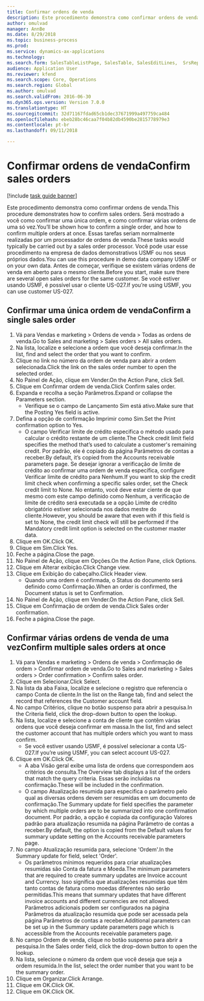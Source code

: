 ```yaml
--- 
title: Confirmar ordens de venda
description: Este procedimento demonstra como confirmar ordens de venda.
author: omulvad
manager: AnnBe
ms.date: 8/29/2018
ms.topic: business-process
ms.prod: 
ms.service: dynamics-ax-applications
ms.technology: 
ms.search.form: SalesTableListPage, SalesTable, SalesEditLines,  SrsReportViewerForm, CustConfirmJournal, SysQueryForm, SysQueryFieldLookUp, SysLookup, SalesParmIdLookup
audience: Application User
ms.reviewer: kfend
ms.search.scope: Core, Operations
ms.search.region: Global
ms.author: omulvad
ms.search.validFrom: 2016-06-30
ms.dyn365.ops.version: Version 7.0.0
ms.translationtype: HT
ms.sourcegitcommit: 32d71167fdad65cb1dec37671999a497759ca484
ms.openlocfilehash: ebeb28bc46caa7f04b82db4590be2815778979e3
ms.contentlocale: pt-br
ms.lasthandoff: 09/11/2018

---
```

# <a name="confirm-sales-orders"></a><span data-ttu-id="de0c5-103">Confirmar ordens de venda</span><span class="sxs-lookup"><span data-stu-id="de0c5-103">Confirm sales orders</span></span>

[!include [task guide banner](../../includes/task-guide-banner.md)]

<span data-ttu-id="de0c5-104">Este procedimento demonstra como confirmar ordens de venda.</span><span class="sxs-lookup"><span data-stu-id="de0c5-104">This procedure demonstrates how to confirm sales orders.</span></span> <span data-ttu-id="de0c5-105">Será mostrado a você como confirmar uma única ordem, e como confirmar várias ordens de uma só vez.</span><span class="sxs-lookup"><span data-stu-id="de0c5-105">You’ll be shown how to confirm a single order, and how to confirm multiple orders at once.</span></span> <span data-ttu-id="de0c5-106">Essas tarefas seriam normalmente realizadas por um processador de ordens de venda.</span><span class="sxs-lookup"><span data-stu-id="de0c5-106">These tasks would typically be carried out by a sales order processor.</span></span> <span data-ttu-id="de0c5-107">Você pode usar esse procedimento na empresa de dados demonstrativos USMF ou nos seus próprios dados.</span><span class="sxs-lookup"><span data-stu-id="de0c5-107">You can use this procedure in demo data company USMF or on your own data.</span></span> <span data-ttu-id="de0c5-108">Antes de começar, verifique se existem várias ordens de venda em aberto para o mesmo cliente.</span><span class="sxs-lookup"><span data-stu-id="de0c5-108">Before you start, make sure there are several open sales orders for the same customer.</span></span> <span data-ttu-id="de0c5-109">Se você estiver usando USMF, é possível usar o cliente US-027.</span><span class="sxs-lookup"><span data-stu-id="de0c5-109">If you’re using USMF, you can use customer US-027.</span></span>


## <a name="confirm-a-single-sales-order"></a><span data-ttu-id="de0c5-110">Confirmar uma única ordem de venda</span><span class="sxs-lookup"><span data-stu-id="de0c5-110">Confirm a single sales order</span></span>
1. <span data-ttu-id="de0c5-111">Vá para Vendas e marketing > Ordens de venda > Todas as ordens de venda.</span><span class="sxs-lookup"><span data-stu-id="de0c5-111">Go to Sales and marketing > Sales orders > All sales orders.</span></span>
2. <span data-ttu-id="de0c5-112">Na lista, localize e selecione a ordem que você deseja confirmar.</span><span class="sxs-lookup"><span data-stu-id="de0c5-112">In the list, find and select the order that you want to confirm.</span></span>
3. <span data-ttu-id="de0c5-113">Clique no link no número da ordem de venda para abrir a ordem selecionada.</span><span class="sxs-lookup"><span data-stu-id="de0c5-113">Click the link on the sales order number to open the selected order.</span></span>
4. <span data-ttu-id="de0c5-114">No Painel de Ação, clique em Vender.</span><span class="sxs-lookup"><span data-stu-id="de0c5-114">On the Action Pane, click Sell.</span></span>
5. <span data-ttu-id="de0c5-115">Clique em Confirmar ordem de venda.</span><span class="sxs-lookup"><span data-stu-id="de0c5-115">Click Confirm sales order.</span></span>
6. <span data-ttu-id="de0c5-116">Expanda e recolha a seção Parâmetros.</span><span class="sxs-lookup"><span data-stu-id="de0c5-116">Expand or collapse the Parameters section.</span></span>
    * <span data-ttu-id="de0c5-117">Verifique se o campo de Lançamento Sim está ativo.</span><span class="sxs-lookup"><span data-stu-id="de0c5-117">Make sure that the Posting Yes field is active.</span></span>  
7. <span data-ttu-id="de0c5-118">Defina a opção de confirmação Imprimir como Sim.</span><span class="sxs-lookup"><span data-stu-id="de0c5-118">Set the Print confirmation option to Yes.</span></span>
    * <span data-ttu-id="de0c5-119">O campo Verificar limite de crédito especifica o método usado para calcular o crédito restante de um cliente.</span><span class="sxs-lookup"><span data-stu-id="de0c5-119">The Check credit limit field specifies the method that’s used to calculate a customer's remaining credit.</span></span> <span data-ttu-id="de0c5-120">Por padrão, ele é copiado da página Parâmetros de contas a receber.</span><span class="sxs-lookup"><span data-stu-id="de0c5-120">By default, it’s copied from the Accounts receivable parameters page.</span></span> <span data-ttu-id="de0c5-121">Se desejar ignorar a verificação de limite de crédito ao confirmar uma ordem de venda específica, configure Verificar limite de crédito para Nenhum.</span><span class="sxs-lookup"><span data-stu-id="de0c5-121">If you want to skip the credit limit check when confirming a specific sales order, set the Check credit limit to None.</span></span> <span data-ttu-id="de0c5-122">No entanto, você deve estar ciente de que mesmo com este campo definido como Nenhum, a verificação de limite de crédito será executada se a opção Limite de crédito obrigatório estiver selecionada nos dados mestre do cliente.</span><span class="sxs-lookup"><span data-stu-id="de0c5-122">However, you should be aware that even with if this field is set to None, the credit limit check will still be performed if the Mandatory credit limit option is selected on the customer master data.</span></span>  
8. <span data-ttu-id="de0c5-123">Clique em OK.</span><span class="sxs-lookup"><span data-stu-id="de0c5-123">Click OK.</span></span>
9. <span data-ttu-id="de0c5-124">Clique em Sim.</span><span class="sxs-lookup"><span data-stu-id="de0c5-124">Click Yes.</span></span>
10. <span data-ttu-id="de0c5-125">Feche a página.</span><span class="sxs-lookup"><span data-stu-id="de0c5-125">Close the page.</span></span>
11. <span data-ttu-id="de0c5-126">No Painel de Ação, clique em Opções.</span><span class="sxs-lookup"><span data-stu-id="de0c5-126">On the Action Pane, click Options.</span></span>
12. <span data-ttu-id="de0c5-127">Clique em Alterar exibição.</span><span class="sxs-lookup"><span data-stu-id="de0c5-127">Click Change view.</span></span>
13. <span data-ttu-id="de0c5-128">Clique em Exibição do cabeçalho.</span><span class="sxs-lookup"><span data-stu-id="de0c5-128">Click Header view.</span></span>
    * <span data-ttu-id="de0c5-129">Quando uma ordem é confirmada, o Status do documento será definido como Confirmação.</span><span class="sxs-lookup"><span data-stu-id="de0c5-129">When an order is confirmed, the Document status is set to Confirmation.</span></span>  
14. <span data-ttu-id="de0c5-130">No Painel de Ação, clique em Vender.</span><span class="sxs-lookup"><span data-stu-id="de0c5-130">On the Action Pane, click Sell.</span></span>
15. <span data-ttu-id="de0c5-131">Clique em Confirmação de ordem de venda.</span><span class="sxs-lookup"><span data-stu-id="de0c5-131">Click Sales order confirmation.</span></span>
16. <span data-ttu-id="de0c5-132">Feche a página.</span><span class="sxs-lookup"><span data-stu-id="de0c5-132">Close the page.</span></span>

## <a name="confirm-multiple-sales-orders-at-once"></a><span data-ttu-id="de0c5-133">Confirmar várias ordens de venda de uma vez</span><span class="sxs-lookup"><span data-stu-id="de0c5-133">Confirm multiple sales orders at once</span></span>
1. <span data-ttu-id="de0c5-134">Vá para Vendas e marketing > Ordens de venda > Confirmação de ordem > Confirmar ordem de venda.</span><span class="sxs-lookup"><span data-stu-id="de0c5-134">Go to Sales and marketing > Sales orders > Order confirmation > Confirm sales order.</span></span>
2. <span data-ttu-id="de0c5-135">Clique em Selecionar.</span><span class="sxs-lookup"><span data-stu-id="de0c5-135">Click Select.</span></span>
3. <span data-ttu-id="de0c5-136">Na lista da aba Faixa, localize e selecione o registro que referencia o campo Conta de cliente.</span><span class="sxs-lookup"><span data-stu-id="de0c5-136">In the list on the Range tab, find and select the record that references the Customer account field.</span></span>
4. <span data-ttu-id="de0c5-137">No campo Critérios, clique no botão suspenso para abrir a pesquisa.</span><span class="sxs-lookup"><span data-stu-id="de0c5-137">In the Criteria field, click the drop-down button to open the lookup.</span></span>
5. <span data-ttu-id="de0c5-138">Na lista, localize e selecione a conta de cliente que contêm várias ordens que você deseja confirmar em massa.</span><span class="sxs-lookup"><span data-stu-id="de0c5-138">In the list, find and select the customer account that has multiple orders which you want to mass confirm.</span></span>
    * <span data-ttu-id="de0c5-139">Se você estiver usando USMF, é possível selecionar a conta US-027.</span><span class="sxs-lookup"><span data-stu-id="de0c5-139">If you’re using USMF, you can select account US-027.</span></span>  
6. <span data-ttu-id="de0c5-140">Clique em OK.</span><span class="sxs-lookup"><span data-stu-id="de0c5-140">Click OK.</span></span>
    * <span data-ttu-id="de0c5-141">A aba Visão geral exibe uma lista de ordens que correspondem aos critérios de consulta.</span><span class="sxs-lookup"><span data-stu-id="de0c5-141">The Overview tab displays a list of the orders that match the query criteria.</span></span> <span data-ttu-id="de0c5-142">Essas serão incluídas na confirmação.</span><span class="sxs-lookup"><span data-stu-id="de0c5-142">These will be included in the confirmation.</span></span>  
    * <span data-ttu-id="de0c5-143">O campo Atualização resumida para especifica o parâmetro pelo qual as diversas ordens devem ser resumidas em um documento de confirmação.</span><span class="sxs-lookup"><span data-stu-id="de0c5-143">The Summary update for field specifies the parameter by which multiple orders are to be summarized into one confirmation document.</span></span> <span data-ttu-id="de0c5-144">Por padrão, a opção é copiada da configuração Valores padrão para atualização resumida na página Parâmetro de contas a receber.</span><span class="sxs-lookup"><span data-stu-id="de0c5-144">By default, the option is copied from the Default values for summary update setting on the Accounts receivable parameters page.</span></span>  
7. <span data-ttu-id="de0c5-145">No campo Atualização resumida para, selecione 'Ordem'.</span><span class="sxs-lookup"><span data-stu-id="de0c5-145">In the Summary update for field, select 'Order'.</span></span>
    * <span data-ttu-id="de0c5-146">Os parâmetros mínimos requeridos para criar atualizações resumidas são Conta da fatura e Moeda.</span><span class="sxs-lookup"><span data-stu-id="de0c5-146">The minimum parameters that are required to create summary updates are Invoice account and Currency.</span></span> <span data-ttu-id="de0c5-147">Isso significa que atualizações resumidas que têm tanto contas de fatura como moedas diferentes não serão permitidas.</span><span class="sxs-lookup"><span data-stu-id="de0c5-147">This means that summary updates that have different invoice accounts and different currencies are not allowed.</span></span> <span data-ttu-id="de0c5-148">Parâmetros adicionais podem ser configurados na página Parâmetros da atualização resumida que pode ser acessada pela página Parâmetros de contas a receber.</span><span class="sxs-lookup"><span data-stu-id="de0c5-148">Additional parameters can be set up in the Summary update parameters page which is accessible from the Accounts receivable parameters page.</span></span>  
8. <span data-ttu-id="de0c5-149">No campo Ordem de venda, clique no botão suspenso para abrir a pesquisa.</span><span class="sxs-lookup"><span data-stu-id="de0c5-149">In the Sales order field, click the drop-down button to open the lookup.</span></span>
9. <span data-ttu-id="de0c5-150">Na lista, selecione o número da ordem que você deseja que seja a ordem resumida.</span><span class="sxs-lookup"><span data-stu-id="de0c5-150">In the list, select the order number that you want to be the summary order.</span></span>
10. <span data-ttu-id="de0c5-151">Clique em Organizar.</span><span class="sxs-lookup"><span data-stu-id="de0c5-151">Click Arrange.</span></span>
11. <span data-ttu-id="de0c5-152">Clique em OK.</span><span class="sxs-lookup"><span data-stu-id="de0c5-152">Click OK.</span></span>
12. <span data-ttu-id="de0c5-153">Clique em OK.</span><span class="sxs-lookup"><span data-stu-id="de0c5-153">Click OK.</span></span>


